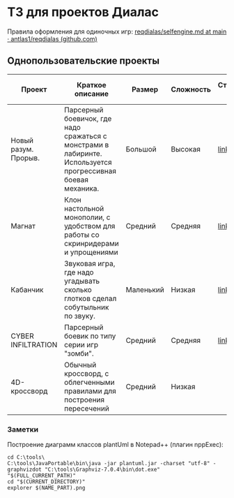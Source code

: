 # ТЗ для проектов Диалас

Правила оформления для одиночных игр: [reqdialas/selfengine.md at main · antlas1/reqdialas (github.com)](https://github.com/antlas1/reqdialas/blob/main/manuals/selfengine.md)

## Однопользовательские проекты

| Проект               | Краткое описание                                                                                            | Размер    | Сложность | Стартовое ТЗ                                                             | Состояние                | Дата начала | Дата окончания | Ссылка на релиз | Ссылка на исходник                                  |
| -------------------- | ----------------------------------------------------------------------------------------------------------- | --------- | --------- | ------------------------------------------------------------------------ | ------------------------ | ----------- | -------------- | --------------- | --------------------------------------------------- |
| Новый разум. Прорыв. | Парсерный боевичок, где надо сражаться с монстрами в лабиринте. Используется прогрессивная боевая механика. | Большой   | Высокая   | [link](https://github.com/antlas1/reqdialas/tree/main/lone/newmind2)     | <u>ЗАМОРОЖЕН</u>         | 27.11.22    | -              | -               | -                                                   |
| Магнат               | Клон настольной монополии, с удобством для работы со скринридерами и упрощениями                            | Средний   | Средняя   | [link](https://github.com/antlas1/reqdialas/tree/main/lone/magnat)       | **ГОТОВО**               | 06.12.22    | 17.01.23       | -               | [link](https://github.com/GDP1977/Monopolist-v-1-3) |
| Кабанчик             | Звуковая игра, где надо угадывать сколько глотков сделал собутыльник по звуку.                              | Маленький | Низкая    | [link](https://github.com/antlas1/reqdialas/tree/main/lone/tavern)       | <mark>В РАБОТЕ</mark>    | 17.01.23    |                |                 |                                                     |
| CYBER INFILTRATION   | Парсерный боевик по типу серии игр "зомби".                                                                 | Средний   | Средняя   | [link](https://github.com/antlas1/reqdialas/tree/main/lone/infiltration) | <mark>В РАБОТЕ</mark>    | 27.11.22    |                |                 |                                                     |
| 4D-кроссворд         | Обычный кроссворд, с облегченными правилами для построения пересечений                                      | Средний   | Низкая    |                                                                          | НЕТ ТЗ, не собраны слова |             |                |                 |                                                     |

### Заметки

Построение диаграмм классов plantUml в Notepad++ (плагин nppExec):

```
cd C:\tools\
C:\tools\JavaPortable\bin\java -jar plantuml.jar -charset "utf-8" -graphvizdot "C:\tools\Graphviz-7.0.4\bin\dot.exe" "$(FULL_CURRENT_PATH)"
cd "$(CURRENT_DIRECTORY)"
explorer $(NAME_PART).png
```